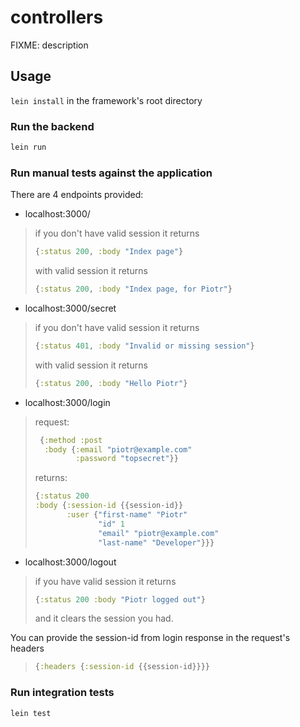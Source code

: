 # controllers

FIXME: description

## Usage

`lein install` in the framework's root directory

### Run the backend

```bash 
lein run
```    

### Run manual tests against the application

There are 4 endpoints provided:

- localhost:3000/
>if you don't have valid session it returns
>
> ```clojure
> {:status 200, :body "Index page"}
> ```
>
>with valid session it returns
>
> ```clojure
> {:status 200, :body "Index page, for Piotr"}
> ```

- localhost:3000/secret

>if you don't have valid session it returns
>
> ```clojure
> {:status 401, :body "Invalid or missing session"}
> ```
>
>with valid session it returns
>
> ```clojure
> {:status 200, :body "Hello Piotr"}
> ```

- localhost:3000/login 
>request:
>```clojure
>  {:method :post
>   :body {:email "piotr@example.com"
>          :password "topsecret"}}
>```
>returns:
>```clojure
>{:status 200
> :body {:session-id {{session-id}}
>        :user {"first-name" "Piotr"
>               "id" 1 
>               "email" "piotr@example.com"
>               "last-name" "Developer"}}}
>```
- localhost:3000/logout

>if you have valid session it returns
>
> ```clojure
> {:status 200 :body "Piotr logged out"}
> ```
> 
> and it clears the session you had.

You can provide the session-id from login response in the request's headers
>```clojure
> {:headers {:session-id {{session-id}}}}
>```

### Run integration tests

```bash 
lein test
```
